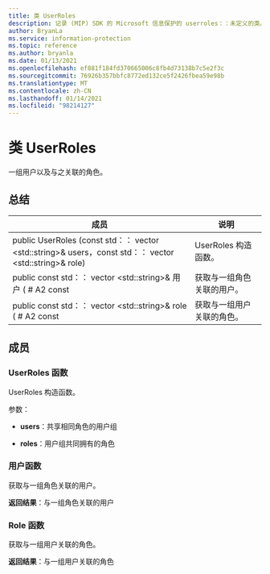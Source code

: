 ```yaml
---
title: 类 UserRoles
description: 记录 (MIP) SDK 的 Microsoft 信息保护的 userroles：：未定义的类。
author: BryanLa
ms.service: information-protection
ms.topic: reference
ms.author: bryanla
ms.date: 01/13/2021
ms.openlocfilehash: ef881f184fd370665006c8fb4d73138b7c5e2f3c
ms.sourcegitcommit: 76926b357bbfc8772ed132ce5f2426fbea59e98b
ms.translationtype: MT
ms.contentlocale: zh-CN
ms.lasthandoff: 01/14/2021
ms.locfileid: "98214127"
---
```

# <a name="class-userroles"></a>类 UserRoles 
一组用户以及与之关联的角色。
  
## <a name="summary"></a>总结
 成员                        | 说明                                
--------------------------------|---------------------------------------------
public UserRoles (const std：： vector \<std::string\>& users，const std：： vector \<std::string\>& role)   |  UserRoles 构造函数。
public const std：： vector \<std::string\>& 用户 ( # A2 const  |  获取与一组角色关联的用户。
public const std：： vector \<std::string\>& role ( # A2 const  |  获取与一组用户关联的角色。
  
## <a name="members"></a>成员
  
### <a name="userroles-function"></a>UserRoles 函数
UserRoles 构造函数。

参数：  
* **users**：共享相同角色的用户组 


* **roles**：用户组共同拥有的角色


  
### <a name="users-function"></a>用户函数
获取与一组角色关联的用户。

  
**返回结果**：与一组角色关联的用户
  
### <a name="roles-function"></a>Role 函数
获取与一组用户关联的角色。

  
**返回结果**：与一组用户关联的角色